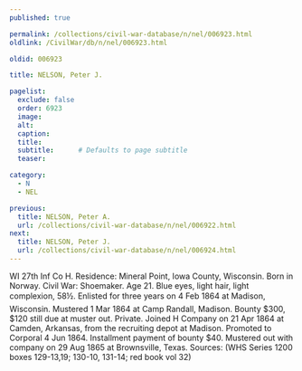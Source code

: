 ```yaml
---
published: true

permalink: /collections/civil-war-database/n/nel/006923.html
oldlink: /CivilWar/db/n/nel/006923.html

oldid: 006923

title: NELSON, Peter J.

pagelist:
  exclude: false
  order: 6923
  image: 
  alt:
  caption:
  title:
  subtitle:      # Defaults to page subtitle
  teaser:

category: 
  - N 
  - NEL

previous:
  title: NELSON, Peter A.
  url: /collections/civil-war-database/n/nel/006922.html  
next:
  title: NELSON, Peter J.
  url: /collections/civil-war-database/n/nel/006924.html   
---
```

WI 27th Inf Co H. Residence: Mineral Point, Iowa County, Wisconsin. Born in Norway. Civil War: Shoemaker. Age 21. Blue eyes, light hair, light complexion, 5&#146;8&frac12;&#148;. Enlisted for three years on 4 Feb 1864 at Madison, Wisconsin. Mustered 1 Mar 1864 at Camp Randall, Madison. Bounty $300, $120 still due at muster out. Private. Joined H Company on 21 Apr 1864 at Camden, Arkansas, from the recruiting depot at Madison. Promoted to Corporal 4 Jun 1864. Installment payment of bounty $40. Mustered out with company on 29 Aug 1865 at Brownsville, Texas. Sources: (WHS Series 1200 boxes 129-13,19; 130-10, 131-14; red book vol 32)